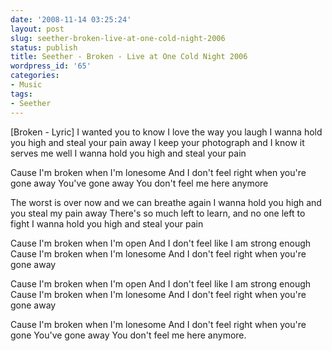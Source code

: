 ```yaml
---
date: '2008-11-14 03:25:24'
layout: post
slug: seether-broken-live-at-one-cold-night-2006
status: publish
title: Seether - Broken - Live at One Cold Night 2006
wordpress_id: '65'
categories:
- Music
tags:
- Seether
---
```



[Broken - Lyric]
I wanted you to know I love the way you laugh
I wanna hold you high and steal your pain away
I keep your photograph and I know it serves me well
I wanna hold you high and steal your pain

Cause I'm broken when I'm lonesome
And I don't feel right when you're gone away
You've gone away
You don't feel me here anymore

The worst is over now and we can breathe again
I wanna hold you high and you steal my pain away
There's so much left to learn, and no one left to fight
I wanna hold you high and steal your pain

Cause I'm broken when I'm open
And I don't feel like I am strong enough
Cause I'm broken when I'm lonesome
And I don't feel right when you're gone away

Cause I'm broken when I'm open
And I don't feel like I am strong enough
Cause I'm broken when I'm lonesome
And I don't feel right when you're gone away

Cause I'm broken when I'm lonesome
And I don't feel right when you're gone
You've gone away
You don't feel me here anymore. 
